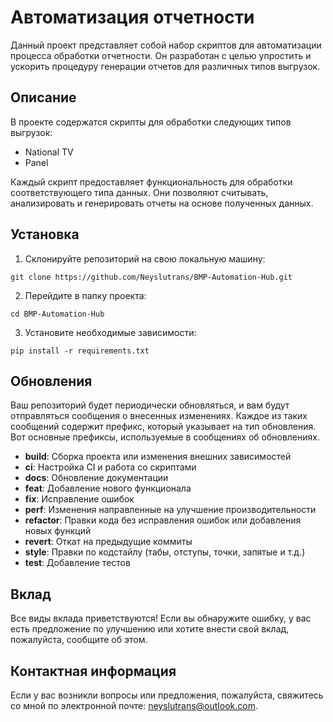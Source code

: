 # Автоматизация отчетности

Данный проект представляет собой набор скриптов для автоматизации процесса обработки отчетности. Он разработан с целью упростить и ускорить процедуру генерации отчетов для различных типов выгрузок.

## Описание

В проекте содержатся скрипты для обработки следующих типов выгрузок:

- National TV
- Panel

Каждый скрипт предоставляет функциональность для обработки соответствующего типа данных. Они позволяют считывать, анализировать и генерировать отчеты на основе полученных данных.

## Установка

1. Склонируйте репозиторий на свою локальную машину:

```shell
git clone https://github.com/Neyslutrans/BMP-Automation-Hub.git
```

2. Перейдите в папку проекта:

```shell
cd BMP-Automation-Hub
```

3. Установите необходимые зависимости:

```shell
pip install -r requirements.txt
```

## Обновления

Ваш репозиторий будет периодически обновляться, и вам будут отправляться сообщения о внесенных изменениях. Каждое из таких сообщений содержит префикс, который указывает на тип обновления. Вот основные префиксы, используемые в сообщениях об обновлениях.

- **build**: Сборка проекта или изменения внешних зависимостей
- **ci**: Настройка CI и работа со скриптами
- **docs**: Обновление документации
- **feat**: Добавление нового функционала
- **fix**: Исправление ошибок
- **perf**: Изменения направленные на улучшение производительности
- **refactor**: Правки кода без исправления ошибок или добавления новых функций
- **revert**: Откат на предыдущие коммиты
- **style**: Правки по кодстайлу (табы, отступы, точки, запятые и т.д.)
- **test**: Добавление тестов

## Вклад

Все виды вклада приветствуются! Если вы обнаружите ошибку, у вас есть предложение по улучшению или хотите внести свой вклад, пожалуйста, сообщите об этом.

## Контактная информация

Если у вас возникли вопросы или предложения, пожалуйста, свяжитесь со мной по электронной почте: [neyslutrans@outlook.com](mailto:neyslutrans@outlook.com).